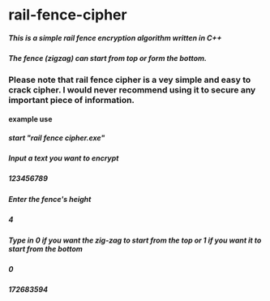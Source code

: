 # rail-fence-cipher
##### This is a simple rail fence encryption algorithm written in C++
##### The fence (zigzag) can start from top or form the bottom.

### Please note that rail fence cipher is a vey simple and easy to crack cipher. I would never recommend using it to secure any important piece of information.

#### example use

##### start "rail fence cipher.exe"
##### Input a text you want to encrypt
##### 123456789
##### Enter the fence's height
##### 4
##### Type in 0 if you want the zig-zag to start from the top or 1 if you want it to start from the bottom
##### 0
##### 172683594
  
